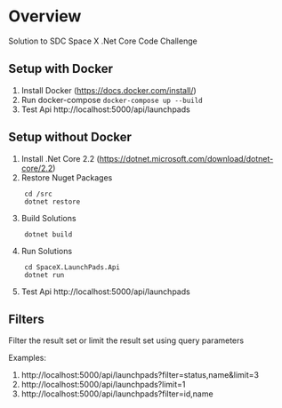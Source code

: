 # Overview 
Solution to SDC Space X .Net Core Code Challenge

## Setup with Docker

1. Install Docker (https://docs.docker.com/install/)
2. Run docker-compose
```docker-compose up --build```
3. Test Api http://localhost:5000/api/launchpads

## Setup without Docker
1. Install .Net Core 2.2 (https://dotnet.microsoft.com/download/dotnet-core/2.2)
2. Restore Nuget Packages
``` 
    cd /src
    dotnet restore
```
3. Build Solutions
``` 
    dotnet build
```
4. Run Solutions
```
    cd SpaceX.LaunchPads.Api
    dotnet run
```
5. Test Api http://localhost:5000/api/launchpads


## Filters
Filter the result set or limit the result set using query parameters

Examples:
1. http://localhost:5000/api/launchpads?filter=status,name&limit=3
2. http://localhost:5000/api/launchpads?limit=1
3. http://localhost:5000/api/launchpads?filter=id,name

